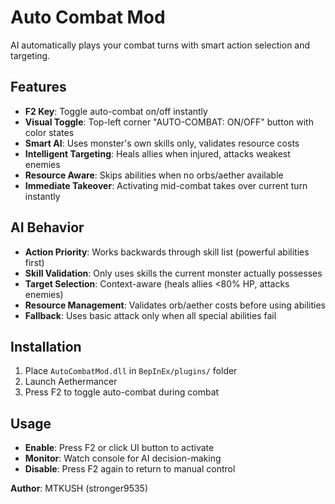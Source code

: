 # Auto Combat Mod

AI automatically plays your combat turns with smart action selection and targeting.

## Features

- **F2 Key**: Toggle auto-combat on/off instantly
- **Visual Toggle**: Top-left corner "AUTO-COMBAT: ON/OFF" button with color states
- **Smart AI**: Uses monster's own skills only, validates resource costs
- **Intelligent Targeting**: Heals allies when injured, attacks weakest enemies
- **Resource Aware**: Skips abilities when no orbs/aether available
- **Immediate Takeover**: Activating mid-combat takes over current turn instantly

## AI Behavior

- **Action Priority**: Works backwards through skill list (powerful abilities first)
- **Skill Validation**: Only uses skills the current monster actually possesses
- **Target Selection**: Context-aware (heals allies <80% HP, attacks enemies)
- **Resource Management**: Validates orb/aether costs before using abilities
- **Fallback**: Uses basic attack only when all special abilities fail

## Installation

1. Place `AutoCombatMod.dll` in `BepInEx/plugins/` folder
2. Launch Aethermancer
3. Press F2 to toggle auto-combat during combat

## Usage

- **Enable**: Press F2 or click UI button to activate
- **Monitor**: Watch console for AI decision-making
- **Disable**: Press F2 again to return to manual control

**Author**: MTKUSH (stronger9535)